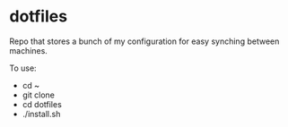 dotfiles
========

Repo that stores a bunch of my configuration for easy synching between machines.

To use:

- cd ~
- git clone
- cd dotfiles
- ./install.sh

